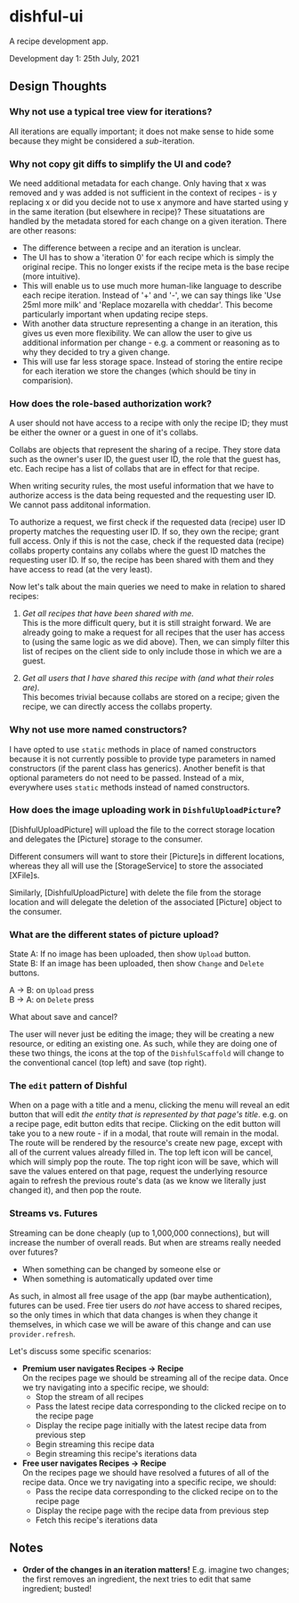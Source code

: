 # dishful-ui

A recipe development app.

Development day 1: 25th July, 2021

## Design Thoughts

### **Why not use a typical tree view for iterations?**
All iterations are equally important; it does not make sense to hide some because they might
be considered a _sub_-iteration.
### **Why not copy git diffs to simplify the UI and code?**
We need additional metadata for each change. Only having that x was removed and y was added
is not sufficient in the context of recipes - is y replacing x or did you decide not to use 
x anymore and have started using y in the same iteration (but elsewhere in recipe)? 
These situatations are handled by the metadata stored for each change on a given iteration.
There are other reasons:

- The difference between a recipe and an iteration is unclear.
- The UI has to show a 'iteration 0' for each recipe which is simply the original recipe. This no longer exists if the recipe meta 
  is the base recipe (more intuitive).
- This will enable us to use much more human-like language to describe each recipe iteration.
  Instead of '+' and '-', we can say things like 'Use 25ml more milk' and 'Replace mozarella with cheddar'.
  This become particularly important when updating recipe steps.
- With another data structure representing a change in an iteration, this gives us even more flexibility.
  We can allow the user to give us additional information per change - e.g. a comment or reasoning as to why
  they decided to try a given change.
- This will use far less storage space. Instead of storing the entire recipe for each iteration we store the changes 
  (which should be tiny in comparision).
### **How does the role-based authorization work?**
A user should not have access to a recipe with only the recipe ID; they must be either the owner or a guest in one of it's collabs.

Collabs are objects that represent the sharing of a recipe. They store data such as the owner's user ID, the 
guest user ID, the role that the guest has, etc. Each recipe has a list of collabs that are in effect for that recipe. 

When writing security rules, the most useful information that we have to authorize access is the data being requested and the
requesting user ID. We cannot pass additonal information. 

To authorize a request, we first check if the requested data (recipe) user ID property matches the requesting user ID. If so,
they own the recipe; grant full access.
Only if this is not the case, check if the requested data (recipe) collabs property contains any collabs where the guest ID matches
the requesting user ID. If so, the recipe has been shared with them and they have access to read (at the very least).

Now let's talk about the main queries we need to make in relation to shared recipes:

1. *Get all recipes that have been shared with me.* <br/>
    This is the more difficult query, but it is still straight forward. 
    We are already going to make a request for all recipes that the user has access to (using the same
    logic as we did above). Then, we can simply filter this list of recipes on the client side to only include
    those in which we are a guest.

2. *Get all users that I have shared this recipe with (and what their roles are).* <br/>
    This becomes trivial because collabs are stored on a recipe; given the recipe, we can directly access the
    collabs property. 

### **Why not use more named constructors?**
I have opted to use `static` methods in place of named constructors because it is not currently possible
to provide type parameters in named constructors (if the parent class has generics). Another benefit is that
optional parameters do not need to be passed. Instead of a mix, everywhere uses `static` methods instead of named constructors.

### **How does the image uploading work in `DishfulUploadPicture`?**
[DishfulUploadPicture] will upload the file to the correct
storage location and delegates the [Picture] storage to the
consumer.

Different consumers will want to store their [Picture]s in
different locations, whereas they all will use the [StorageService]
to store the associated [XFile]s.

Similarly, [DishfulUploadPicture] with delete the file from the storage
location and will delegate the deletion of the associated [Picture] object
to the consumer.

### **What are the different states of picture upload?**

State A: If no image has been uploaded, then show `Upload` button. <br />
State B: If an image has been uploaded, then show `Change` and `Delete` buttons.

A -> B: on `Upload` press <br />
B -> A: on `Delete` press

What about save and cancel?

The user will never just be editing the image; they will be creating a new resource, or editing an existing one. As such, while they are doing one of these two things, the icons at the top of the `DishfulScaffold` will change to the conventional cancel (top left) and save (top right).

### **The `edit` pattern of Dishful**
When on a page with a title and a menu, clicking the menu will reveal an edit button that will edit *the entity that is represented by that page's title*. e.g. on a recipe page, edit button edits that recipe.
Clicking on the edit button will take you to a new route - if in a modal, that route will remain in the modal.
The route will be rendered by the resource's create new page, except with all of the current values already filled in.
The top left icon will be cancel, which will simply pop the route.
The top right icon will be save, which will save the values entered on that page, request the underlying resource again to refresh the previous route's data (as we know we literally just changed it), and then pop the route.

### **Streams vs. Futures**
Streaming can be done cheaply (up to 1,000,000 connections), but will increase the number of overall reads. But when are streams really needed over futures?
  - When something can be changed by someone else or
  - When something is automatically updated over time

As such, in almost all free usage of the app (bar maybe authentication), futures can be used. Free tier users do *not* have access to shared recipes, so the only times in which that data changes is when they change it themselves, in which case we will be aware of this change and can use `provider.refresh`.

Let's discuss some specific scenarios:

  - **Premium user navigates Recipes -> Recipe**<br />
    On the recipes page we should be streaming all of the recipe data. Once we try navigating into a specific recipe, we should:
      - Stop the stream of all recipes
      - Pass the latest recipe data corresponding to the clicked recipe on to the recipe page
      - Display the recipe page initially with the latest recipe data from previous step
      - Begin streaming this recipe data
      - Begin streaming this recipe's iterations data
  - **Free user navigates Recipes -> Recipe**<br />
    On the recipes page we should have resolved a futures of all of the recipe data. Once we try navigating into a specific recipe, we should:
      - Pass the recipe data corresponding to the clicked recipe on to the recipe page
      - Display the recipe page with the recipe data from previous step
      - Fetch this recipe's iterations data

## Notes

- **Order of the changes in an iteration matters!**
  E.g. imagine two changes; the first removes an ingredient, the next
  tries to edit that same ingredient; busted! 